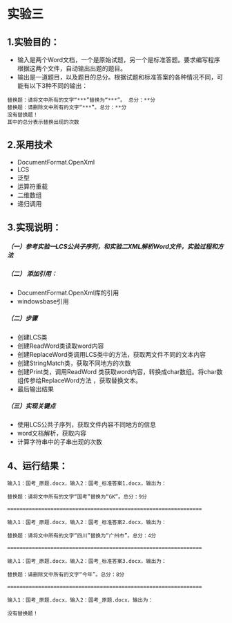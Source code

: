 # 实验三
## 1.实验目的：
- 输入是两个Word文档，一个是原始试题，另一个是标准答题。要求编写程序根据这两个文件，自动输出出题的题目。
- 输出是一道题目，以及题目的总分。根据试题和标准答案的各种情况不同，可能有以下3种不同的输出：
```
替换题：请将文中所有的文字“***”替换为“***”。 总分：**分
替换题：请删除文中所有的文字“***”。总分：**分
没有替换题！
其中的总分表示替换出现的次数
```
## 2.采用技术
- DocumentFormat.OpenXml
- LCS
- 泛型
- 运算符重载
- 二维数组
- 递归调用
## 3.实现说明：
##### （一）参考实验一LCS公共子序列，和实验二XML解析Word文件，实验过程和方法
##### （二） 添加引用：
- DocumentFormat.OpenXml库的引用
- windowsbase引用  
##### （二）步骤
- 创建LCS类
- 创建ReadWord类读取word内容
- 创建ReplaceWord类调用LCS类中的方法，获取两文件不同的文本内容
- 创建StringMatch类，获取不同地方的次数
- 创建Print类，调用ReadWord 类获取word内容，转换成char数组。将char数组传参给ReplaceWord方法 ，获取替换文本。
- 最后输出结果
##### （三）实现关键点
- 使用LCS公共子序列，获取文件内容不同地方的信息
- word文档解析，获取内容
- 计算字符串中的子串出现的次数
## 4、运行结果：
```
输入1：国考_原题.docx，输入2：国考_标准答案1.docx，输出为：

替换题：请将文中所有的文字“国考”替换为“GK”。总分：9分

===============================================================

输入1：国考_原题.docx，输入2：国考_标准答案2.docx，输出为：

替换题：请将文中所有的文字“四川”替换为“广州市”。总分：4分

===============================================================

输入1：国考_原题.docx，输入2：国考_标准答案3.docx，输出为：

替换题：请删除文中所有的文字“今年”。总分：8分

===============================================================

输入1：国考_原题.docx，输入2：国考_原题.docx，输出为：

没有替换题！

```
 
